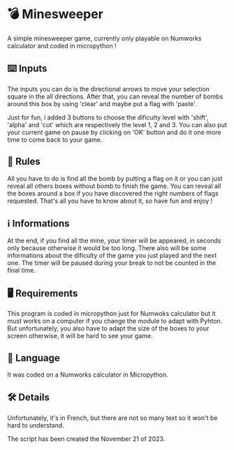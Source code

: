 # 💣 Minesweeper
A simple minesweeper game, currently only playable on Numworks calculator and coded in micropython  !

## ⌨️ Inputs
The inputs you can do is the directional arrows to move your selection square in the all directions. After that, you can reveal the number of bombs around this box by using 'clear' and maybe put a flag with 'paste'. 

Just for fun, i added 3 buttons to choose the dificulty level with 'shift', 'alpha' and 'cut' which are respectively the level 1, 2 and 3.
You can also put your current game on pause by clicking on 'OK' button and do it one more time to come back to your game.

## 📜 Rules
All you have to do is find all the bomb by putting a flag on it or you can just reveal all others boxes without bomb to finish the game. You can reveal all the boxes around a box if you have discovered the right numbers of flags requested. That's all you have to know about it, so have fun and enjoy !

## ℹ️ Informations
At the end, if you find all the mine, your timer will be appeared, in seconds only because otherwise it would be too long. There also will be some informations about the dificulty of the game you just played and the next one. The timer will be paused during your break to not be counted in the final time.

## 🖥️ Requirements
This program is coded in micropython just for Numwoks calculator but it must works on a computer if you change the module to adapt with Pyhton. But unfortunately, you also have to adapt the size of the boxes to your screen otherwise, it will be hard to see your game.

## 💬 Language
It was coded on a Numworks calculator in Micropython.

## 🛠️ Details
Unfortunately, it's in French, but there are not so many text so it won't be hard to understand.

The script has been created the November 21 of 2023.
